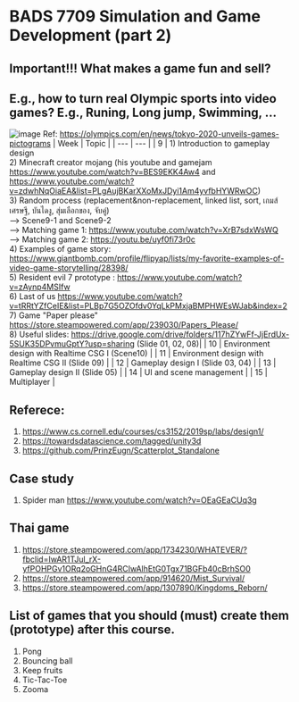 # BADS 7709 Simulation and Game Development (part 2)
## Important!!! What makes a game fun and sell? 
## E.g., how to turn real Olympic sports into video games? E.g., Runing, Long jump, Swimming, ... 
![image](https://user-images.githubusercontent.com/69342162/135783266-dcb3b6f9-86b1-4b78-9b42-cee6dfa160af.png)
Ref: https://olympics.com/en/news/tokyo-2020-unveils-games-pictograms
| Week  | Topic |
| --- | --- |
| 9   | 1) Introduction to gameplay design <br> 2) Minecraft creator mojang (his youtube and gamejam https://www.youtube.com/watch?v=BES9EKK4Aw4  and https://www.youtube.com/watch?v=zdwhNqOiaEA&list=PLgAujBKarXXoMxJDyi1Am4yvfbHYWRwOC) <br> 3) Random process (replacement&non-replacement, linked list, sort, เกมส์เศรษฐี, บันไดงู, สุ่มเลือกของ, จับคู่) <br> --> Scene9-1 and Scene9-2 <br> --> Matching game 1: https://www.youtube.com/watch?v=XrB7sdxWsWQ  <br> --> Matching game 2: https://youtu.be/uyf0fi73r0c <br> 4) Examples of game story: https://www.giantbomb.com/profile/flipyap/lists/my-favorite-examples-of-video-game-storytelling/28398/ <br> 5) Resident evil 7 prototype : https://www.youtube.com/watch?v=zAynp4MSIfw <br> 6) Last of us https://www.youtube.com/watch?v=tRRtYZfCeIE&list=PLBp7G5OZOfdv0YqLkPMxjaBMPHWEsWJab&index=2 <br> 7) Game "Paper please" https://store.steampowered.com/app/239030/Papers_Please/ <br> 8) Useful slides: https://drive.google.com/drive/folders/117hZYwFf-JjErdUx-5SUK35DPvmuGptY?usp=sharing (Slide 01, 02, 08)|
| 10  | Environment design with Realtime CSG I (Scene10) |
| 11  | Environment design with Realtime CSG II (Slide 09) |
| 12  | Gameplay design I (Slide 03, 04) |
| 13  | Gameplay design II (Slide 05) |
| 14  | UI and scene management |
| 15  | Multiplayer  |

## Referece:

1. https://www.cs.cornell.edu/courses/cs3152/2019sp/labs/design1/
2. https://towardsdatascience.com/tagged/unity3d
3. https://github.com/PrinzEugn/Scatterplot_Standalone

## Case study
1. Spider man https://www.youtube.com/watch?v=OEaGEaCUq3g

## Thai game
1. https://store.steampowered.com/app/1734230/WHATEVER/?fbclid=IwAR1TJul_rX-yfPOHPGv1ORq2oGHnG4RCIwAlhEtG0Tgx71BGFb40cBrhSO0
2. https://store.steampowered.com/app/914620/Mist_Survival/
3. https://store.steampowered.com/app/1307890/Kingdoms_Reborn/

## List of games that you should (must) create them (prototype) after this course.
1. Pong
2. Bouncing ball
3. Keep fruits
4. Tic-Tac-Toe
5. Zooma
